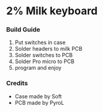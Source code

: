 # 2% Milk keyboard
### Build Guide
1) Put switches in case 
2) Solder headers to milk PCB
3) Solder switches to PCB
4) Solder Pro micro to PCB
5) program and enjoy
### Credits
- Case made by Soft
- PCB made by PyroL
